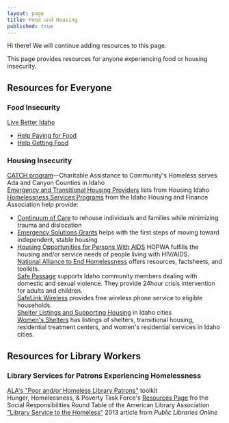 ```yaml
---  
layout: page  
title: Food and Housing  
published: true  
---  
```


<p class="message">
  Hi there! We will continue adding resources to this page.
</p>

This page provides resources for anyone experiencing food or housing insecurity.  

## Resources for Everyone  

### Food Insecurity  

[Live Better Idaho](https://www.livebetteridaho.org)  
- [Help Paying for Food](https://www.livebetteridaho.org/people-interested-were-also-interested/help-paying-food)  
- [Help Getting Food](https://www.livebetteridaho.org/people-interested-were-also-interested/help-getting-food)  

### Housing Insecurity  

[CATCH program](http://www.catchprogram.org/)—Charitable Assistance to Community's Homeless serves Ada and Canyon Counties in Idaho  
[Emergency and Transitional Housing Providers](http://www.housingidaho.com/Shelter.html) lists from Housing Idaho  
[Homelessness Services Programs](https://www.idahohousing.com/homelessness-services-programs/) from the Idaho Housing and Finance Association help provide:  
- [Continuum of Care](https://www.idahohousing.com/homelessness-services-programs/continuum-of-care/) to rehouse individuals and families while minimizing trauma and dislocation  
- [Emergency Solutions Grants](https://www.idahohousing.com/homelessness-services-programs/emergency-solutions-grants/) helps with the first steps of moving toward independent, stable housing  
- [Housing Opportunities for Persons With AIDS](https://www.idahohousing.com/homelessness-services-programs/hopwa/) HOPWA fulfills the housing and/or service needs of people living with HIV/AIDS.  
[National Alliance to End Homelessness](https://endhomelessness.org) offers resources, factsheets, and toolkits.  
[Safe Passage](https://www.safepassageid.org/) supports Idaho community members dealing with domestic and sexual violence. They provide 24hour crisis intervention for adults and children.  
[SafeLink Wireless](https://www.safelinkwireless.com/Enrollment/Safelink/en/NewPublic/about_us.html) provides free wireless phone service to eligible households.  
[Shelter Listings and Supporting Housing](https://www.shelterlistings.org/state/idaho.html) in Idaho cities  
[Women's Shelters](https://www.womenshelters.org/sta/idaho) has listings of shelters, transitional housing, residential treatment centers, and women's residential services in Idaho cities.  

## Resources for Library Workers  

### Library Services for Patrons Experiencing Homelessness  

[ALA's "Poor and/or Homeless Library Patrons"](http://www.ala.org/tools/atoz/poor-andor-homeless-library-patrons) toolkit  
Hunger, Homelessness, & Poverty Task Force's [Resources Page](http://hhptf.com/resources/) fro the Social Responsibilities Round Table of the American Library Association  
["Library Service to the Homeless"](http://publiclibrariesonline.org/2013/04/library-service-to-the-homeless/) 2013 article from _Public Libraries Online_  
